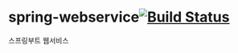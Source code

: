 # spring-webservice[![Build Status](https://travis-ci.org/claudekim52/spring-webservice.svg?branch=master)](https://travis-ci.org/claudekim52/spring-webservice)
스프링부트 웹서비스
